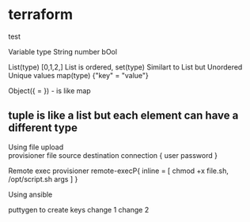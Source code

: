 # terraform
test

Variable type
String 
number 
bOol

List(type)
    [0,1,2,]
    List is ordered, 
set(type)
    Similart to List but Unordered Unique values
map(type)
    {"key" = "value"}

Object({<ATTR Name> = <TYPE>}) - is like map

tuple is like a list but each element can have a different type
---


Using file upload   
    provisioner file
        source
        destination
        connection {
            user 
            password
        }

Remote exec
    provisioner remote-execP{
        inline = [
            chmod +x file.sh,
            /opt/script.sh args
        ]
    }

Using ansible


puttygen  to create keys
change 1
change 2

